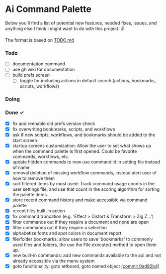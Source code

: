 # Ai Command Palette

Below you'll find a list of potential new features, needed fixes, issues, and anything else I think I might want to do with this project. ✌️

The format is based on [TODO.md](https://github.com/todomd/todo.md)

### Todo

- [ ] documentation command
- [ ] use gh wiki for documentation
- [ ] build prefs screen
    - [ ] toggle for including actions in default search (actions, bookmarks, scripts, workflows)

### Doing


### Done ✓

- [x] fix and reenable old prefs version check
- [x] fix overwriting bookmarks, scripts, and workflows
- [x] ask if new scripts, workflows, and bookmarks should be added to the start screen
- [x] startup screens customization: Allow the user to set what shows up when the command palette is first opened. Could be favorite commands, workflows, etc.
- [x] update hidden commands to now use command id in setting file instead of name
- [x] removal deletion of missing workflow commands, instead alert user of how to remove them
- [x] sort filtered items by most used: Track command usage counts in the user settings file, and use that count in the scoring algorithm for sorting the palette items.
- [x] store recent command history and make accessible via command palette
- [x] recent files built-in action
- [x] fix command truncation (e.g. 'Effect > Distort & Transform > Zig Z...')
- [x] filter commands out if they require a document and none are open
- [x] filter commands out if they require a selection
- [x] alphabetize fonts and spot colors in document report
- [x] file/folder bookmarks: allow users to save 'bookmarks' to commonly used files and folders, the use the File.execute() method to open them up.
- [x] new built-in commands: add new commands available to the api and not already accessible via the menu system
- [x] goto functionality: goto artboard, goto named object [(commit 0ad82b4)](https://github.com/joshbduncan/AiCommandPalette/commit/0ad82b4f250d49ebe5a0aacf87e7bd77bc4f46c0)
